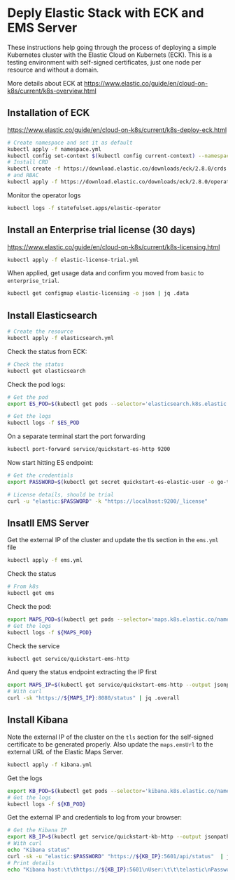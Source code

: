 # Deply Elastic Stack with ECK and EMS Server

These instructions help going through the process of deploying a simple Kubernetes cluster with the Elastic Cloud on Kubernets (ECK). This is a testing environment with self-signed certificates, just one node per resource and without a domain.

More details about ECK at https://www.elastic.co/guide/en/cloud-on-k8s/current/k8s-overview.html

## Installation of ECK

https://www.elastic.co/guide/en/cloud-on-k8s/current/k8s-deploy-eck.html

```bash
# Create namespace and set it as default
kubectl apply -f namespace.yml
kubectl config set-context $(kubectl config current-context) --namespace=elastic-system
# Install CRD 
kubectl create -f https://download.elastic.co/downloads/eck/2.8.0/crds.yaml
# and RBAC
kubectl apply -f https://download.elastic.co/downloads/eck/2.8.0/operator.yaml
```

Monitor the operator logs

```bash
kubectl logs -f statefulset.apps/elastic-operator
```

## Install an Enterprise trial license (30 days)

https://www.elastic.co/guide/en/cloud-on-k8s/current/k8s-licensing.html


```bash
kubectl apply -f elastic-license-trial.yml
```

When applied, get usage data and confirm you moved from `basic` to `enterprise_trial`.

```bash
kubectl get configmap elastic-licensing -o json | jq .data
```

## Install Elasticsearch

```bash
# Create the resource
kubectl apply -f elasticsearch.yml
```

Check the status from ECK:

```bash
# Check the status
kubectl get elasticsearch
```

Check the pod logs:

```bash
# Get the pod
export ES_POD=$(kubectl get pods --selector='elasticsearch.k8s.elastic.co/cluster-name=quickstart' --output jsonpath='{.items[0].metadata.name}') 

# Get the logs
kubectl logs -f $ES_POD
```

On a separate terminal start the port forwarding

```bash
kubectl port-forward service/quickstart-es-http 9200 
```

Now start hitting ES endpoint:

```bash
# Get the credentials
export PASSWORD=$(kubectl get secret quickstart-es-elastic-user -o go-template='{{.data.elastic | base64decode}}' )

# License details, should be trial
curl -u "elastic:$PASSWORD" -k "https://localhost:9200/_license"
```

## Insatll EMS Server

Get the external IP of the cluster and update the tls section in the `ems.yml` file

```bash
kubectl apply -f ems.yml
```

Check the status

```bash
# From k8s
kubectl get ems
```

Check the pod:

```bash
export MAPS_POD=$(kubectl get pods --selector='maps.k8s.elastic.co/name=quickstart' --output jsonpath='{.items[0].metadata.name}')
# Get the logs
kubectl logs -f ${MAPS_POD}
```

Check the service

```bash
kubectl get service/quickstart-ems-http
```

And query the status endpoint extracting the IP first

```bash
export MAPS_IP=$(kubectl get service/quickstart-ems-http --output jsonpath="{.status.loadBalancer.ingress[0].ip}")
# With curl
curl -sk "https://${MAPS_IP}:8080/status" | jq .overall
```


## Install Kibana

Note the external IP of the cluster on the `tls` section for the self-signed certificate to be generated properly. Also update the `maps.emsUrl` to the external URL of the Elastic Maps Server.

```bash
kubectl apply -f kibana.yml
```


Get the logs

```bash
export KB_POD=$(kubectl get pods --selector='kibana.k8s.elastic.co/name=quickstart' --output jsonpath='{.items[0].metadata.name}')
# Get the logs
kubectl logs -f ${KB_POD}
```

Get the external IP and credentials to log from your browser:

```bash
# Get the Kibana IP
export KB_IP=$(kubectl get service/quickstart-kb-http --output jsonpath="{.status.loadBalancer.ingress[0].ip}")
# With curl
echo "Kibana status"
curl -sk -u "elastic:$PASSWORD" "https://${KB_IP}:5601/api/status"  | jq .status.overall
# Print details
echo "Kibana host:\t\thttps://${KB_IP}:5601\nUser:\t\t\telastic\nPassword:\t\t${PASSWORD}"
```
